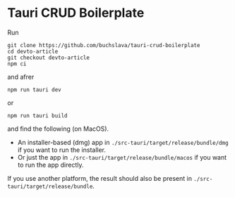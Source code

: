 # Tauri CRUD Boilerplate

Run

```
git clone https://github.com/buchslava/tauri-crud-boilerplate
cd devto-article
git checkout devto-article
npm ci
```

and afrer

```
npm run tauri dev
```

or

```
npm run tauri build
```

and find the following (on MacOS).

* An installer-based (dmg) app in `./src-tauri/target/release/bundle/dmg` if you want to run the installer.
* Or just the app in `./src-tauri/target/release/bundle/macos` if you want to run the app directly.

If you use another platform, the result should also be present in `./src-tauri/target/release/bundle`.
